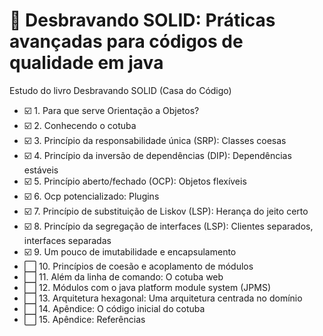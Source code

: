 # :blue_book: Desbravando SOLID: Práticas avançadas para códigos de qualidade em java
Estudo do livro Desbravando SOLID (Casa do Código)

- :ballot_box_with_check: 1. Para que serve Orientação a Objetos?
- :ballot_box_with_check: 2. Conhecendo o cotuba
- :ballot_box_with_check: 3. Princípio da responsabilidade única (SRP): Classes coesas
- :ballot_box_with_check: 4. Princípio da inversão de dependências (DIP): Dependências estáveis
- :ballot_box_with_check: 5. Princípio aberto/fechado (OCP): Objetos flexíveis
- :ballot_box_with_check: 6. Ocp potencializado: Plugins
- :ballot_box_with_check: 7. Princípio de substituição de Liskov (LSP): Herança do jeito certo
- :ballot_box_with_check: 8. Princípio da segregação de interfaces (LSP): Clientes separados, interfaces separadas
- :ballot_box_with_check: 9. Um pouco de imutabilidade e encapsulamento
- :white_large_square: 10. Princípios de coesão e acoplamento de módulos
- :white_large_square: 11. Além da linha de comando: O cotuba web
- :white_large_square: 12. Módulos com o java platform module system (JPMS)
- :white_large_square: 13. Arquitetura hexagonal: Uma arquitetura centrada no domínio
- :white_large_square: 14. Apêndice: O código inicial do cotuba
- :white_large_square: 15. Apêndice: Referências
